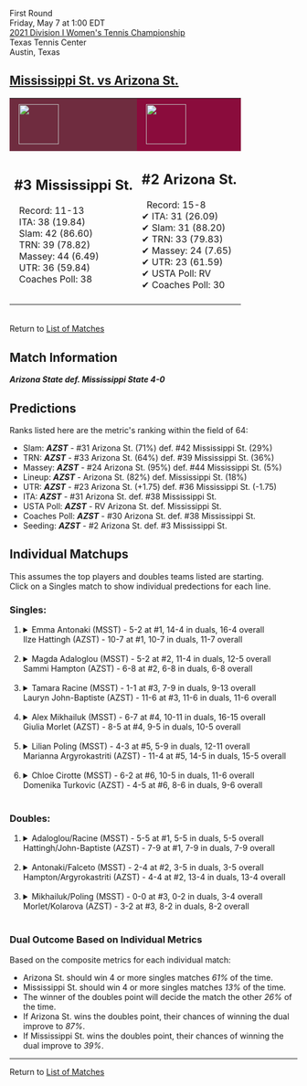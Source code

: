 First Round  
Friday, May 7 at 1:00 EDT  
[2021 Division I Women's Tennis Championship](../index.md)  
Texas Tennis Center  
Austin, Texas  
## [Mississippi St. vs Arizona St.](https://www.ncaa.com/game/5833677)  

<table><tr style="background-color: #d9d9d9 !important"><td style="background-color: #6F2C3F !important"><img src="https://www.ncaa.com/sites/default/files/images/logos/schools/m/mississippi-st.70.png" width="70" height="70" style="padding: 8px;" /></td><td style="background-color: #8A0C3C !important"><img src="https://www.ncaa.com/sites/default/files/images/logos/schools/a/arizona-st.70.png" width="70" height="70" style="padding: 8px;" /></td></tr><tr>
<td>  

<h2>#3 Mississippi St.</h2>  
&nbsp; Record: 11-13<br>  
&nbsp; ITA: 38 (19.84)<br>  
&nbsp; Slam: 42 (86.60)<br>  
&nbsp; TRN: 39 (78.82)<br>  
&nbsp; Massey: 44 (6.49)<br>  
&nbsp; UTR: 36 (59.84)<br>  
&nbsp; Coaches Poll: 38<br>  
<br>  

</td>
<td>  

<h2>#2 Arizona St.</h2>  
&nbsp; Record: 15-8<br>  
&#10004; ITA: 31 (26.09)<br>  
&#10004; Slam: 31 (88.20)<br>  
&#10004; TRN: 33 (79.83)<br>  
&#10004; Massey: 24 (7.65)<br>  
&#10004; UTR: 23 (61.59)<br>  
&#10004; USTA Poll: RV<br>  
&#10004; Coaches Poll: 30<br>  
<br>  

</td>
</tr></table>  


<br>Return to [List of Matches](../index.md)  

## Match Information  
***Arizona State def. Mississippi State 4-0***  

## Predictions  

Ranks listed here are the metric's ranking within the field of 64:  
- Slam: ***AZST*** - #31 Arizona St. (71%) def. #42 Mississippi St. (29%)  
- TRN: ***AZST*** - #33 Arizona St. (64%) def. #39 Mississippi St. (36%)  
- Massey: ***AZST*** - #24 Arizona St. (95%) def. #44 Mississippi St. (5%)  
- Lineup: ***AZST*** - Arizona St. (82%) def. Mississippi St. (18%)  
- UTR: ***AZST*** - #23 Arizona St. (+1.75) def. #36 Mississippi St. (-1.75)  
- ITA: ***AZST*** - #31 Arizona St. def. #38 Mississippi St.  
- USTA Poll: ***AZST*** - RV Arizona St. def. Mississippi St.  
- Coaches Poll: ***AZST*** - #30 Arizona St. def. #38 Mississippi St.  
- Seeding: ***AZST*** - #2 Arizona St. def. #3 Mississippi St.  

## Individual Matchups  
This assumes the top players and doubles teams listed are starting.  
Click on a Singles match to show individual predections for each line.  

### Singles:  

<ol>
<li><details>
<summary markdown="span">Emma Antonaki (MSST) - 5-2 at #1, 14-4 in duals, 16-4 overall<br>Ilze Hattingh (AZST) - 10-7 at #1, 10-7 in duals, 11-7 overall</summary>
<h4>Predictions</h4><ul>
<li>Composite: <b><i>MSST</i></b> - Antonaki (54%) def. Hattingh (46%)</li>  
<li>Slam: <b><i>AZST</i></b> - Hattingh (65%) def. Antonaki (35%)</li>  
<li>TRN: <b><i>MSST</i></b> - Antonaki (61%) def. Hattingh (39%)</li>  
<li>Massey: <b><i>MSST</i></b> - Antonaki (NaN%) def. Hattingh (NaN%)</li>  
<li>UTR: <b><i>MSST</i></b> - Antonaki (59%) def. Hattingh (41%)</li>  
<li>ITA: <b><i>MSST</i></b> - Antonaki (17.81) def. Hattingh (6.86)</li>  
</ul>
</details>&nbsp;</li>
<li><details>
<summary markdown="span">Magda Adaloglou (MSST) - 5-2 at #2, 11-4 in duals, 12-5 overall<br>Sammi Hampton (AZST) - 6-8 at #2, 6-8 in duals, 6-8 overall</summary>
<h4>Predictions</h4><ul>
<li>Composite: <b><i>AZST</i></b> - Hampton (55%) def. Adaloglou (45%)</li>  
<li>Slam: <b><i>AZST</i></b> - Hampton (62%) def. Adaloglou (38%)</li>  
<li>TRN: <b><i>AZST</i></b> - Hampton (53%) def. Adaloglou (47%)</li>  
<li>Massey: <b><i>MSST</i></b> - Adaloglou (NaN%) def. Hampton (NaN%)</li>  
<li>UTR: <b><i>MSST</i></b> - Adaloglou (54%) def. Hampton (46%)</li>  
<li>ITA: <b><i>MSST</i></b> - Adaloglou (3.24) def. Hampton (1.50)</li>  
</ul>
</details>&nbsp;</li>
<li><details>
<summary markdown="span">Tamara Racine (MSST) - 1-1 at #3, 7-9 in duals, 9-13 overall<br>Lauryn John-Baptiste (AZST) - 11-6 at #3, 11-6 in duals, 11-6 overall</summary>
<h4>Predictions</h4><ul>
<li>Composite: <b><i>AZST</i></b> - John-Baptiste (74%) def. Racine (26%)</li>  
<li>Slam: <b><i>AZST</i></b> - John-Baptiste (66%) def. Racine (34%)</li>  
<li>TRN: <b><i>AZST</i></b> - John-Baptiste (76%) def. Racine (24%)</li>  
<li>Massey: <b><i>MSST</i></b> - Racine (NaN%) def. John-Baptiste (NaN%)</li>  
<li>UTR: <b><i>AZST</i></b> - John-Baptiste (81%) def. Racine (19%)</li>  
<li>ITA: <b><i>AZST</i></b> - John-Baptiste (2.78) def. Racine (2.04)</li>  
</ul>
</details>&nbsp;</li>
<li><details>
<summary markdown="span">Alex Mikhailuk (MSST) - 6-7 at #4, 10-11 in duals, 16-15 overall<br>Giulia Morlet (AZST) - 8-5 at #4, 9-5 in duals, 10-5 overall</summary>
<h4>Predictions</h4><ul>
<li>Composite: <b><i>AZST</i></b> - Morlet (73%) def. Mikhailuk (27%)</li>  
<li>Slam: <b><i>AZST</i></b> - Morlet (68%) def. Mikhailuk (32%)</li>  
<li>TRN: <b><i>AZST</i></b> - Morlet (67%) def. Mikhailuk (33%)</li>  
<li>Massey: <b><i>MSST</i></b> - Mikhailuk (NaN%) def. Morlet (NaN%)</li>  
<li>UTR: <b><i>AZST</i></b> - Morlet (82%) def. Mikhailuk (18%)</li>  
<li>ITA: <b><i>AZST</i></b> - Morlet (2.20) def. Mikhailuk (0.00)</li>  
</ul>
</details>&nbsp;</li>
<li><details>
<summary markdown="span">Lilian Poling (MSST) - 4-3 at #5, 5-9 in duals, 12-11 overall<br>Marianna Argyrokastriti (AZST) - 11-4 at #5, 14-5 in duals, 15-5 overall</summary>
<h4>Predictions</h4><ul>
<li>Composite: <b><i>AZST</i></b> - Argyrokastriti (78%) def. Poling (22%)</li>  
<li>Slam: <b><i>AZST</i></b> - Argyrokastriti (69%) def. Poling (31%)</li>  
<li>TRN: <b><i>AZST</i></b> - Argyrokastriti (76%) def. Poling (24%)</li>  
<li>Massey: <b><i>MSST</i></b> - Poling (NaN%) def. Argyrokastriti (NaN%)</li>  
<li>UTR: <b><i>AZST</i></b> - Argyrokastriti (85%) def. Poling (15%)</li>  
<li>ITA: <b><i>MSST</i></b> - Poling (2.33) def. Argyrokastriti (2.12)</li>  
</ul>
</details>&nbsp;</li>
<li><details>
<summary markdown="span">Chloe Cirotte (MSST) - 6-2 at #6, 10-5 in duals, 11-6 overall<br>Domenika Turkovic (AZST) - 4-5 at #6, 8-6 in duals, 9-6 overall</summary>
<h4>Predictions</h4><ul>
<li>Composite: <b><i>AZST</i></b> - Turkovic (52%) def. Cirotte (48%)</li>  
<li>Slam: <b><i>MSST</i></b> - Cirotte (52%) def. Turkovic (48%)</li>  
<li>TRN: <b><i>MSST</i></b> - Cirotte (55%) def. Turkovic (45%)</li>  
<li>Massey: <b><i>MSST</i></b> - Cirotte (NaN%) def. Turkovic (NaN%)</li>  
<li>UTR: <b><i>AZST</i></b> - Turkovic (56%) def. Cirotte (44%)</li>  
<li>ITA: <b><i>MSST</i></b> - Cirotte (2.24) def. Turkovic (1.94)</li>  
</ul>
</details>&nbsp;</li>
</ol>

### Doubles:  

<ol>
<li><details>
<summary markdown="span">Adaloglou/Racine (MSST) - 5-5 at #1, 5-5 in duals, 5-5 overall<br>Hattingh/John-Baptiste (AZST) - 7-9 at #1, 7-9 in duals, 7-9 overall</summary>
<br>Sorry, we don't have any metrics for this match
</details>&nbsp;</li>
<li><details>
<summary markdown="span">Antonaki/Falceto (MSST) - 2-4 at #2, 3-5 in duals, 3-5 overall<br>Hampton/Argyrokastriti (AZST) - 4-4 at #2, 13-4 in duals, 13-4 overall</summary>
<br>Sorry, we don't have any metrics for this match
</details>&nbsp;</li>
<li><details>
<summary markdown="span">Mikhailuk/Poling (MSST) - 0-0 at #3, 0-2 in duals, 3-4 overall<br>Morlet/Kolarova (AZST) - 3-2 at #3, 8-2 in duals, 8-2 overall</summary>
<br>Sorry, we don't have any metrics for this match
</details>&nbsp;</li>
</ol>

### Dual Outcome Based on Individual Metrics  
  
Based on the composite metrics for each individual match:  
- Arizona St. should win 4 or more singles matches _61%_ of the time.  
- Mississippi St. should win 4 or more singles matches _13%_ of the time.  
- The winner of the doubles point will decide the match the other _26%_ of the time.  
- If Arizona St. wins the doubles point, their chances of winning the dual improve to _87%_.  
- If Mississippi St. wins the doubles point, their chances of winning the dual improve to _39%_.  
  
------

Return to [List of Matches](../index.md)  
